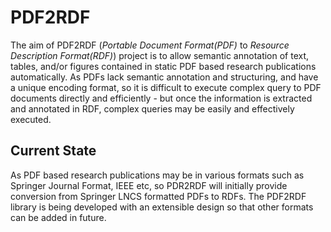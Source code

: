 # PDF2RDF
The aim of PDF2RDF (_Portable Document Format(PDF)_ to _Resource Description Format(RDF)_) project is to allow semantic annotation of text, tables, and/or figures contained in static PDF based research publications automatically. As PDFs lack semantic annotation and structuring, and have a unique encoding format, so it is difficult to execute complex query to PDF documents directly and efficiently - but once the information is extracted and annotated in RDF, complex queries may be easily and effectively executed.

## Current State
As PDF based research publications may be in various formats such as Springer Journal Format, IEEE etc, so PDR2RDF will initially provide conversion from Springer LNCS formatted PDFs to RDFs. The PDF2RDF library is being developed with an extensible design so that other formats can be added in future.

